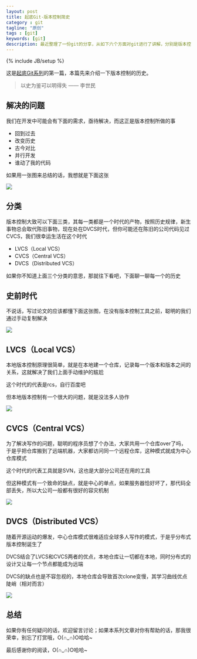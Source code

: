 ```yaml
---
layout: post
title: 起底Git-版本控制简史
category : git
tagline: "原创"
tags : [git]
keywords: [git]
description: 最近整理了一份git的分享，从如下六个方面对git进行了讲解，分别是版本控制简史，Git简史，Git内部原理，Git基础，Git进阶，Git开发流程
---
```

{% include JB/setup %}

这是[起底Git系列](http://yanhaijing.com/git/2017/01/19/deep-git-0/)的第一篇，本篇先来介绍一下版本控制的历史。

> 以史为鉴可以明得失 —— 李世民

## 解决的问题
我们在开发中可能会有下面的需求，亟待解决，而这正是版本控制所做的事

- 回到过去
- 改变历史
- 古今对比
- 并行开发
- 谁动了我的代码

如果用一张图来总结的话，我想就是下面这张

![]({{BLOG_IMG}}454.jpg)

## 分类
版本控制大致可以下面三类，其每一类都是一个时代的产物，按照历史规律，新生事物总会取代陈旧事物，现在处在DVCS时代，但你可能还在陈旧的公司代码见过CVCS，我们很幸运生活在这个时代

- LVCS（Local VCS）
- CVCS（Central VCS）
- DVCS（Distributed VCS）

如果你不知道上面三个分类的意思，那就往下看吧，下面聊一聊每一个的历史

## 史前时代
不说话，写过论文的应该都懂下面这张图，在没有版本控制工具之前，聪明的我们通过手动复制解决

![]({{BLOG_IMG}}455.jpg)

## LVCS（Local VCS）
本地版本控制原理很简单，就是在本地建一个仓库，记录每一个版本和版本之间的关系，这就解决了我们上面手动维护的尴尬

这个时代的代表是rcs，自行百度吧

但本地版本控制有一个很大的问题，就是没法多人协作

![]({{BLOG_IMG}}456.png)

## CVCS（Central VCS）
为了解决写作的问题，聪明的程序员想了个办法，大家共用一个仓库over了吗，于是乎把仓库搬到了远端机器，大家都访问同一个远程仓库，这种模式就成为中心仓库模式

这个时代的代表工具就是SVN，这也是大部分公司还在用的工具

但这种模式有一个致命的缺点，就是中心的单点，如果服务器恰好坏了，那代码全部丢失，所以大公司一般都有很好的容灾机制

![]({{BLOG_IMG}}457.png)

## DVCS（Distributed VCS）
随着开源运动的爆发，中心仓库模式很难适应全球多人写作的模式，于是乎分布式版本控制诞生了

DVCS结合了LVCS和CVCS两者的优点，本地仓库让一切都在本地，同时分布式的设计又让每一个节点都能成为远端

DVCS的缺点也是不容忽视的，本地仓库会导致首次clone变慢，其学习曲线优点陡峭（相对而言）

![]({{BLOG_IMG}}458.png)

## 总结
如果你有任何疑问的话，欢迎留言讨论；如果本系列文章对你有帮助的话，那我很荣幸，别忘了打赏哦，O(∩_∩)O哈哈~

最后感谢你的阅读，O(∩_∩)O哈哈~
